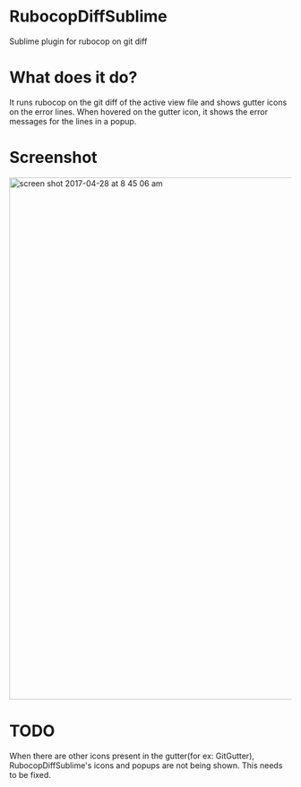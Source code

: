# RubocopDiffSublime
Sublime plugin for rubocop on git diff

# What does it do?

It runs rubocop on the git diff of the active view file and shows gutter icons on the error lines. 
When hovered on the gutter icon, it shows the error messages for the lines in a popup. 

# Screenshot

<img width="933" alt="screen shot 2017-04-28 at 8 45 06 am" src="https://cloud.githubusercontent.com/assets/389262/25512994/673603f6-2bef-11e7-8f42-5f1d03c5dac6.png">


# TODO

When there are other icons present in the gutter(for ex: GitGutter), RubocopDiffSublime's icons and popups are not being shown. This needs to be fixed. 

